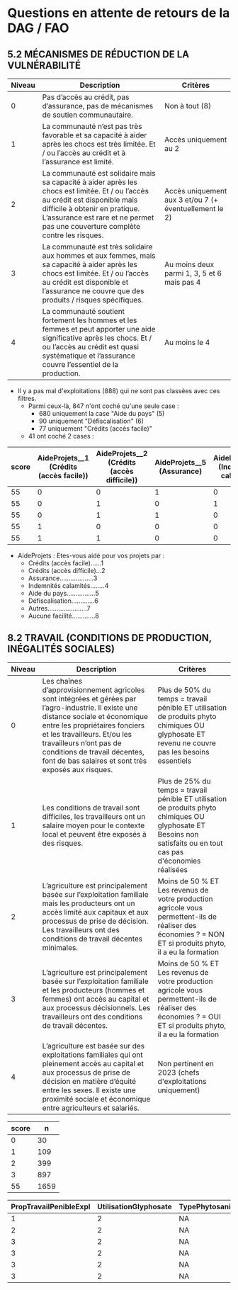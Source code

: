 # Questions en attente de retours de la DAG / FAO


## 5.2 MÉCANISMES DE RÉDUCTION DE LA VULNÉRABILITÉ	

| Niveau | Description                                                                                              | Critères                                                                    |
|--------|-------------|------------|
| 0 | Pas d’accès au crédit, pas d’assurance, pas de mécanismes de soutien communautaire. | Non à tout (8) |
| 1 | La communauté n’est pas très favorable et sa capacité à aider après les chocs est très limitée. Et / ou l’accès au crédit et à l’assurance est limité. | Accès uniquement au 2 |
| 2 | La communauté est solidaire mais sa capacité à aider après les chocs est limitée. Et / ou l’accès au crédit est disponible mais difficile à obtenir en pratique. L’assurance est rare et ne permet pas une couverture complète contre les risques. | Accès uniquement aux 3 et/ou 7 (+ éventuellement le 2) |
| 3 | La communauté est très solidaire aux hommes et aux femmes, mais sa capacité à aider après les chocs est limitée. Et / ou l’accès au crédit est disponible et l’assurance ne couvre que des produits / risques spécifiques. | Au moins deux parmi 1, 3, 5 et 6 mais pas 4 |
| 4 | La communauté soutient fortement les hommes et les femmes et peut apporter une aide significative après les chocs. Et / ou l’accès au crédit est quasi systématique et l’assurance couvre l’essentiel de la production. | Au moins le 4 |

- Il y a pas mal d'exploitations (888) qui ne sont pas classées avec ces filtres. 
    - Parmi ceux-là, 847 n'ont coché qu'une seule case :
        - 680 uniquement la case "Aide du pays" (5)
        - 90 uniquement "Défiscalisation" (6)
        - 77 uniquement "Crédits (accès facile)"
    - 41 ont coché 2 cases :

| score | AideProjets__1 (Crédits (accès facile)) | AideProjets__2 (Crédits (accès difficile)) | AideProjets__5 (Assurance) | AideProjets__6 (Indemnités calamités) | AideProjets__7 (Aide du pays) | n   |
|-------|----------------------------------------|------------------------------------------|-----------------------------|---------------------------------------|---------------------------------|-----|
| 55    | 0                                      | 0                                        | 1                           | 0                                     | 1                               | 8   |
| 55    | 0                                      | 1                                        | 0                           | 1                                     | 0                               | 3   |
| 55    | 0                                      | 1                                        | 1                           | 0                                     | 0                               | 27  |
| 55    | 1                                      | 0                                        | 0                           | 0                                     | 1                               | 2   |
| 55    | 1                                      | 1                                        | 0                           | 0                                     | 0                               | 1   |


- AideProjets : Etes-vous aidé pour vos projets par :
   - Crédits (accès facile)......1
   - Crédits (accès difficile)...2
   - Assurance...................3
   - Indemnités calamités........4 
   - Aide du pays................5
   - Défiscalisation.............6
   - Autres......................7
   - Aucune facilité.............8

## 8.2 TRAVAIL (CONDITIONS DE PRODUCTION, INÉGALITÉS SOCIALES)

| Niveau | Description | Critères |
|--------|-------------|----------|
| 0      | Les chaînes d’approvisionnement agricoles sont intégrées et gérées par l’agro-industrie. Il existe une distance sociale et économique entre les propriétaires fonciers et les travailleurs. Et/ou les travailleurs n’ont pas de conditions de travail décentes, font de bas salaires et sont très exposés aux risques. | Plus de 50% du temps = travail pénible ET utilisation de produits phyto chimiques OU glyphosate ET revenu ne couvre pas les besoins essentiels |
| 1      | Les conditions de travail sont difficiles, les travailleurs ont un salaire moyen pour le contexte local et peuvent être exposés à des risques. | Plus de 25% du temps = travail pénible ET utilisation de produits phyto chimiques OU glyphosate ET Besoins non satisfaits ou en tout cas pas d'économies réalisées |
| 2      | L’agriculture est principalement basée sur l’exploitation familiale mais les producteurs ont un accès limité aux capitaux et aux processus de prise de décision. Les travailleurs ont des conditions de travail décentes minimales. | Moins de 50 % ET Les revenus de votre production agricole vous permettent-ils de réaliser des économies ? = NON ET si produits phyto, il a eu la formation |
| 3      | L’agriculture est principalement basée sur l’exploitation familiale et les producteurs (hommes et femmes) ont accès au capital et aux processus décisionnels. Les travailleurs ont des conditions de travail décentes. | Moins de 50 % ET Les revenus de votre production agricole vous permettent-ils de réaliser des économies ? = OUI ET si produits phyto, il a eu la formation |
| 4      | L’agriculture est basée sur des exploitations familiales qui ont pleinement accès au capital et aux processus de prise de décision en matière d’équité entre les sexes. Il existe une proximité sociale et économique entre agriculteurs et salariés. | Non pertinent en 2023 (chefs d'exploitations uniquement) |

| score | n    |
|-------|------|
| 0     | 30   |
| 1     | 109  |
| 2     | 399  |
| 3     | 897  |
| 55    | 1659 |

| PropTravailPenibleExpl | UtilisationGlyphosate | TypePhytosanit__1 | FormationPhytosanit | BesoinsSatisf | Economies | nombre |
|------------------------|-----------------------|-------------------|---------------------|---------------|-----------|--------|
| 1                      | 2                     | NA                | NA                  | 2             | NA        | 321    |
| 2                      | 2                     | NA                | NA                  | 2             | NA        | 263    |
| 3                      | 2                     | NA                | NA                  | 1             | 2         | 227    |
| 3                      | 2                     | NA                | NA                  | 1             | 3         | 204    |
| 3                      | 2                     | NA                | NA                  | 2             | NA        | 160    |
| 3                      | 2                     | NA                | NA                  | 1             | 1         | 74     |


